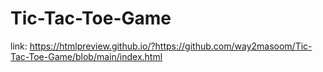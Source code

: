 # Tic-Tac-Toe-Game
link: https://htmlpreview.github.io/?https://github.com/way2masoom/Tic-Tac-Toe-Game/blob/main/index.html